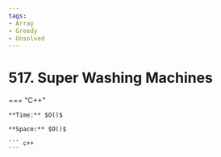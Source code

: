 ```yaml
---
tags:
- Array
- Greedy
- Unsolved
---
```



# 517. Super Washing Machines

=== "C++"

    **Time:** $O()$

    **Space:** $O()$

    ``` c++
    ```